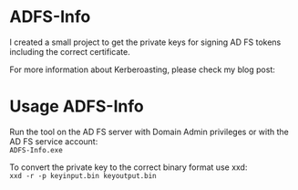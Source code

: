 # ADFS-Info

I created a small project to get the private keys for signing AD FS tokens including the correct certificate.

For more information about Kerberoasting, please check my blog post:  
<COMING SOON>

# Usage ADFS-Info
Run the tool on the AD FS server with Domain Admin privileges or with the AD FS service account:  
```ADFS-Info.exe```

To convert the private key to the correct binary format use xxd:  
```xxd -r -p keyinput.bin keyoutput.bin```
